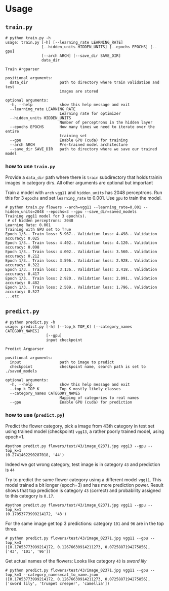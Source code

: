 # Usage

## `train.py`

```console
# python train.py -h
usage: train.py [-h] [--learning_rate LEARNING_RATE]
                [--hidden_units HIDDEN_UNITS] [--epochs EPOCHS] [--gpu]
                [--arch ARCH] [--save_dir SAVE_DIR]
                data_dir

Train Argparser

positional arguments:
  data_dir              path to directory where train validation and test
                        images are stored

optional arguments:
  -h, --help            show this help message and exit
  --learning_rate LEARNING_RATE
                        Learning rate for optimizer
  --hidden_units HIDDEN_UNITS
                        Number of perceptrons in the hidden layer
  --epochs EPOCHS       How many times we need to iterate over the entire
                        training set
  --gpu                 Enable GPU (cuda) for training
  --arch ARCH           Pre-trained model architecture
  --save_dir SAVE_DIR   path to directory where we save our trained model
```

### how to use `train.py`


Provide a `data_dir` path where there is `train` subdirectory that holds trainin images in category dirs.
All other arguments are optional but important

Train a model with `arch` `vgg11` and `hidden_units` has 2048 perceptrons. Run this for 3 `epochs` and set `learning_rate` to 0.001. Use `gpu` to train the model.

```console
# python train.py flowers --arch=vgg11 --learning_rate=0.001 --hidden_units=2048 --epochs=3 --gpu --save_dir=saved_models
Training vgg11 model for 3 epoch(s).
 # of hidden perceptrons: 2048
Learning Rate: 0.001
Training with GPU set to True
Epoch 1/3.. Train loss: 5.967.. Validation loss: 4.498.. Validation accuracy: 0.025
Epoch 1/3.. Train loss: 4.402.. Validation loss: 4.120.. Validation accuracy: 0.098
Epoch 1/3.. Train loss: 4.002.. Validation loss: 3.560.. Validation accuracy: 0.212
Epoch 1/3.. Train loss: 3.596.. Validation loss: 2.928.. Validation accuracy: 0.322
Epoch 1/3.. Train loss: 3.136.. Validation loss: 2.418.. Validation accuracy: 0.417
Epoch 1/3.. Train loss: 2.920.. Validation loss: 2.091.. Validation accuracy: 0.482
Epoch 1/3.. Train loss: 2.509.. Validation loss: 1.796.. Validation accuracy: 0.527
...etc
```



## `predict.py`

```console
# python predict.py -h
usage: predict.py [-h] [--top_k TOP_K] [--category_names CATEGORY_NAMES]
                  [--gpu]
                  input checkpoint

Predict Argparser

positional arguments:
  input                 path to image to predict
  checkpoint            checkpoint name, search path is set to ./saved_models

optional arguments:
  -h, --help            show this help message and exit
  --top_k TOP_K         Top K mostly likely classes
  --category_names CATEGORY_NAMES
                        Mapping of categories to real names
  --gpu                 Enable GPU (cuda) for prediction
```

### how to use (`predict.py`)

Predict the flower category, pick a image from 43th category in test set using trained model (checkpoint) `vgg13`,
a rather poorly trained model, using epoch=1.


```console
#python predict.py flowers/test/43/image_02371.jpg vgg13 --gpu --top_k=1
(0.2741462290287018, '44')
```

Indeed we got wrong category, test image is in category `43` and prediction is `44`

Try to predict the same flower category using a different model `vgg11`. This model trained a bit longer (epoch=3)
and has more prediction power.
Result shows that top prediction is category `43` (correct) and probability assigned to this category is `0.17`.

```console
#python predict.py flowers/test/43/image_02371.jpg vgg11 --gpu --top_k=1
(0.17053773999214172, '43')

```

For the same image get top 3 predictions: category `101` and `96` are in the top three.

```console
# python predict.py flowers/test/43/image_02371.jpg vgg11 --gpu --top_k=3
([0.17053773999214172, 0.12676630914211273, 0.0725887194275856], ['43', '101', '96'])

```

Get actual names of the flowers: Looks like category `43` is *sword lily*

```console
# python predict.py flowers/test/43/image_02371.jpg vgg11 --gpu --top_k=3 --category_names=cat_to_name.json
([0.17053773999214172, 0.12676630914211273, 0.0725887194275856], ['sword lily', 'trumpet creeper', 'camellia'])
```

